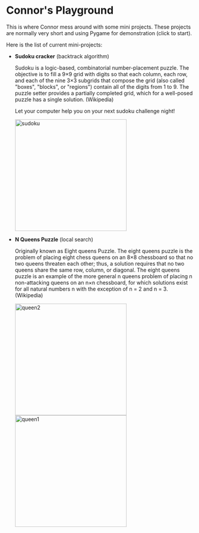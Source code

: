# Connor's Playground

This is where Connor mess around with some mini projects. These projects are normally very short and using Pygame for demonstration (click to start).

Here is the list of current mini-projects:
- **Sudoku cracker** (backtrack algorithm)

  Sudoku is a logic-based, combinatorial number-placement puzzle. The objective is to fill a 9×9 grid with digits so that each column, each row, and each of the nine 3×3 subgrids that compose the grid (also called "boxes", "blocks", or "regions") contain all of the digits from 1 to 9. The puzzle setter provides a partially completed grid, which for a well-posed puzzle has a single solution. (Wikipedia)
  
  Let your computer help you on your next sudoku challenge night!

  <div>
      <img src="https://tech.connorx.wang/images/mini_project/sudoku.png" alt="sudoku" width="300"/>
  </div>


- **N Queens Puzzle** (local search)
  
  Originally known as Eight queens Puzzle. The eight queens puzzle is the problem of placing eight chess queens on an 8×8 chessboard so that no two queens threaten each other; thus, a solution requires that no two queens share the same row, column, or diagonal. The eight queens puzzle is an example of the more general n queens problem of placing n non-attacking queens on an n×n chessboard, for which solutions exist for all natural numbers n with the exception of n = 2 and n = 3. (Wikipedia)
  
  <div>
      <img src="https://tech.connorx.wang/images/mini_project/queen2.png" alt="queen2" height="300"/>
      <img src="https://tech.connorx.wang/images/mini_project/queen1.png" alt="queen1" height="300"/>
  </div>


